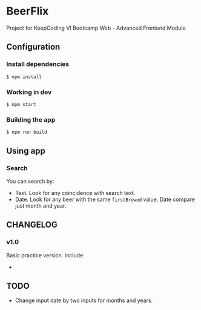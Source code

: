 # BeerFlix

Project for KeepCoding VI Bootcamp Web - Advanced Frontend Module

## Configuration

### Install dependencies

```shell
$ npm install
```

### Working in dev

```shell
$ npm start
```

### Building the app
```shell
$ npm run build
```

## Using app

### Search

You can search by:

* Text. Look for any coincidence with search text.
* Date. Look for any beer with the same `firstBrewed` value. Date compare just month and year.

## CHANGELOG

### v1.0

Basic practice version. Include:

*

## TODO

* Change input date by two inputs for months and years.